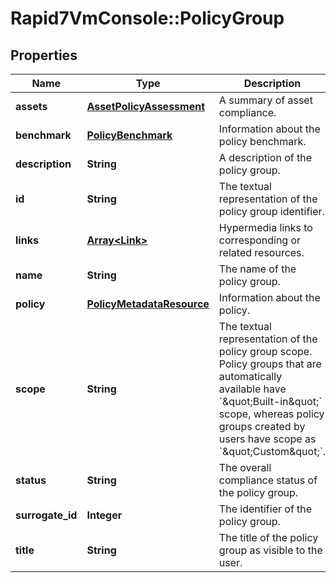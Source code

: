 # Rapid7VmConsole::PolicyGroup

## Properties
Name | Type | Description | Notes
------------ | ------------- | ------------- | -------------
**assets** | [**AssetPolicyAssessment**](AssetPolicyAssessment.md) | A summary of asset compliance. | [optional] 
**benchmark** | [**PolicyBenchmark**](PolicyBenchmark.md) | Information about the policy benchmark. | [optional] 
**description** | **String** | A description of the policy group. | [optional] 
**id** | **String** | The textual representation of the policy group identifier. | [optional] 
**links** | [**Array&lt;Link&gt;**](Link.md) | Hypermedia links to corresponding or related resources. | [optional] 
**name** | **String** | The name of the policy group. | [optional] 
**policy** | [**PolicyMetadataResource**](PolicyMetadataResource.md) | Information about the policy. | [optional] 
**scope** | **String** | The textual representation of the policy group scope. Policy groups that are automatically available have &#x60;\&quot;Built-in\&quot;&#x60; scope, whereas policy groups created by users have scope as &#x60;\&quot;Custom\&quot;&#x60;. | [optional] 
**status** | **String** | The overall compliance status of the policy group. | [optional] 
**surrogate_id** | **Integer** | The identifier of the policy group. | [optional] 
**title** | **String** | The title of the policy group as visible to the user. | [optional] 


